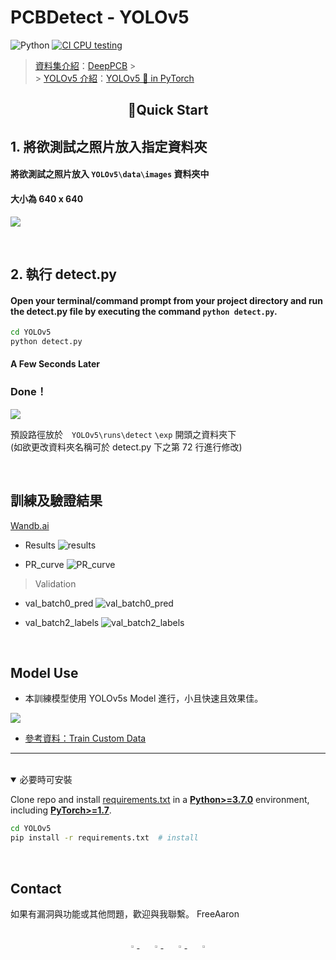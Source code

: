 # PCBDetect - YOLOv5

![Python](https://img.shields.io/badge/Python-3.8-blueviolet)
<a href="https://github.com/ultralytics/yolov5/actions/workflows/ci-testing.yml"><img src="https://github.com/ultralytics/yolov5/actions/workflows/ci-testing.yml/badge.svg" alt="CI CPU testing"></a>

> [資料集介紹](PCBDatasets/README.md)：[DeepPCB](https://github.com/tangsanli5201/DeepPCB) > <br> > [YOLOv5 介紹](YOLOv5/README.md)：[YOLOv5 🚀 in PyTorch](https://github.com/ultralytics/yolov5)

## <div align="center">📝Quick Start</div>

## 1. 將欲測試之照片放入指定資料夾

#### 將欲測試之照片放入 **`YOLOv5\data\images`** 資料夾中

#### 大小為 **640 x 640**

![](https://i.imgur.com/jiwc6CV.png)

<br>

## 2. 執行 detect.py

#### Open your terminal/command prompt from your project directory and run the detect.py file by executing the command `python detect.py`.

```bash
cd YOLOv5
python detect.py
```

#### A Few Seconds Later

### Done！

![](https://i.imgur.com/CPWs0kY.jpg)

預設路徑放於　`YOLOv5\runs\detect` `\exp` 開頭之資料夾下<br>
(如欲更改資料夾名稱可於 detect.py 下之第 72 行進行修改)

<br>

## 訓練及驗證結果

[Wandb.ai](https://wandb.ai/freeaaron/train/runs/1fmauuce?workspace=user-freeaaron)

-   Results
    ![results](https://i.imgur.com/uxEEWAc.png)

-   PR_curve
    ![PR_curve](https://i.imgur.com/zmuqR5U.png)

> Validation

-   val_batch0_pred
    ![val_batch0_pred](https://i.imgur.com/CsGLc6t.jpg)

-   val_batch2_labels
    ![val_batch2_labels](https://i.imgur.com/j20zy9t.jpg)

<br>

## Model Use

-   本訓練模型使用 YOLOv5s Model 進行，小且快速且效果佳。

![](https://i.imgur.com/yN7xGjW.png)

-   [參考資料：Train Custom Data](https://github.com/ultralytics/yolov5/wiki/Train-Custom-Data)

---

<br>
<details open>
<summary>必要時可安裝</summary>
   
Clone repo and install [requirements.txt](https://github.com/ultralytics/yolov5/blob/master/requirements.txt) in a
[**Python>=3.7.0**](https://www.python.org/) environment, including
[**PyTorch>=1.7**](https://pytorch.org/get-started/locally/).

```bash
cd YOLOv5
pip install -r requirements.txt  # install
```

</details>

<br>

## Contact

如果有漏洞與功能或其他問題，歡迎與我聯繫。
FreeAaron

<br>

<div align="center">
    <a href="https://github.com/FreeAaron">
        <img src="https://github.com/ultralytics/yolov5/releases/download/v1.0/logo-social-github.png" width="3%"/>
    </a>
    <img width="3%" />
    <a href="https://www.linkedin.com/in/freeaaron/">
        <img src="https://github.com/ultralytics/yolov5/releases/download/v1.0/logo-social-linkedin.png" width="3%"/>
    </a>
    <img width="3%" />
    <a href="https://www.facebook.com/FreeBoss.Lee">
        <img src="https://github.com/ultralytics/yolov5/releases/download/v1.0/logo-social-facebook.png" width="3%"/>
    </a>
    <img width="3%" />
    <a href="https://www.instagram.com/aaronlee730/">
        <img src="https://github.com/ultralytics/yolov5/releases/download/v1.0/logo-social-instagram.png" width="3%"/>
    </a>
</div>
